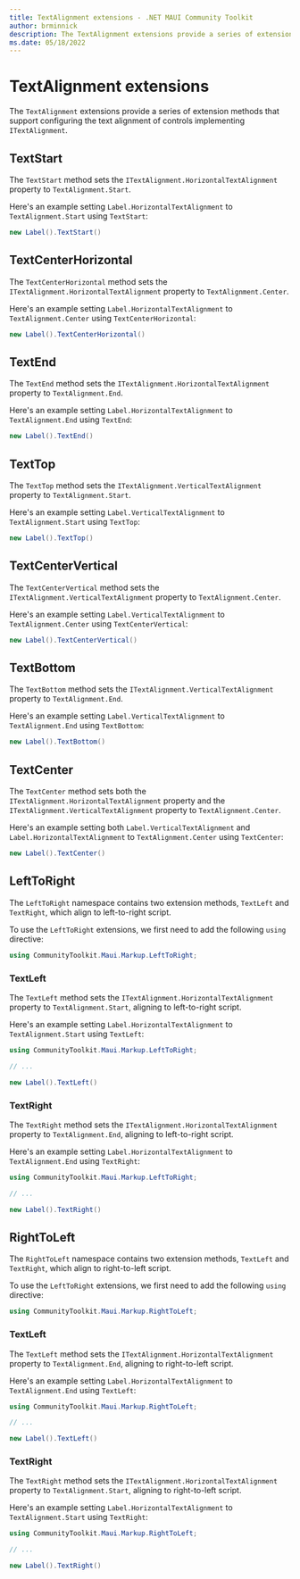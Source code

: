 ```yaml
---
title: TextAlignment extensions - .NET MAUI Community Toolkit
author: brminnick
description: The TextAlignment extensions provide a series of extension methods that support configuring the text alignment of controls implementing ITextAlignment.
ms.date: 05/18/2022
---
```


# TextAlignment extensions

The `TextAlignment` extensions provide a series of extension methods that support configuring the text alignment of controls implementing `ITextAlignment`.

## TextStart

The `TextStart` method sets the `ITextAlignment.HorizontalTextAlignment` property to `TextAlignment.Start`.

Here's an example setting `Label.HorizontalTextAlignment` to `TextAlignment.Start` using `TextStart`:

```cs
new Label().TextStart()
```

## TextCenterHorizontal

The `TextCenterHorizontal` method sets the `ITextAlignment.HorizontalTextAlignment` property to `TextAlignment.Center`.

Here's an example setting `Label.HorizontalTextAlignment` to `TextAlignment.Center` using `TextCenterHorizontal`:

```cs
new Label().TextCenterHorizontal()
```

## TextEnd

The `TextEnd` method sets the `ITextAlignment.HorizontalTextAlignment` property to `TextAlignment.End`.

Here's an example setting `Label.HorizontalTextAlignment` to `TextAlignment.End` using `TextEnd`:

```cs
new Label().TextEnd()
```

## TextTop

The `TextTop` method sets the `ITextAlignment.VerticalTextAlignment` property to `TextAlignment.Start`.

Here's an example setting `Label.VerticalTextAlignment` to `TextAlignment.Start` using `TextTop`:

```cs
new Label().TextTop()
```

## TextCenterVertical

The `TextCenterVertical` method sets the `ITextAlignment.VerticalTextAlignment` property to `TextAlignment.Center`.

Here's an example setting `Label.VerticalTextAlignment` to `TextAlignment.Center` using `TextCenterVertical`:

```cs
new Label().TextCenterVertical()
```

## TextBottom

The `TextBottom` method sets the `ITextAlignment.VerticalTextAlignment` property to `TextAlignment.End`.

Here's an example setting `Label.VerticalTextAlignment` to `TextAlignment.End` using `TextBottom`:

```cs
new Label().TextBottom()
```

## TextCenter

The `TextCenter` method sets both the `ITextAlignment.HorizontalTextAlignment` property and the `ITextAlignment.VerticalTextAlignment` property to `TextAlignment.Center`.

Here's an example setting both `Label.VerticalTextAlignment` and `Label.HorizontalTextAlignment` to `TextAlignment.Center` using `TextCenter`:

```cs
new Label().TextCenter()
```

## LeftToRight

The `LeftToRight` namespace contains two extension methods, `TextLeft` and `TextRight`, which align to left-to-right script.

To use the `LeftToRight` extensions, we first need to add the following `using` directive:

```cs
using CommunityToolkit.Maui.Markup.LeftToRight;
```

### TextLeft

The `TextLeft` method sets the `ITextAlignment.HorizontalTextAlignment` property to `TextAlignment.Start`, aligning to left-to-right script.

Here's an example setting `Label.HorizontalTextAlignment` to `TextAlignment.Start` using `TextLeft`:

```cs
using CommunityToolkit.Maui.Markup.LeftToRight;

// ...

new Label().TextLeft()
```

### TextRight

The `TextRight` method sets the `ITextAlignment.HorizontalTextAlignment` property to `TextAlignment.End`, aligning to left-to-right script.

Here's an example setting `Label.HorizontalTextAlignment` to `TextAlignment.End` using `TextRight`:

```cs
using CommunityToolkit.Maui.Markup.LeftToRight;

// ...

new Label().TextRight()
```

## RightToLeft

The `RightToLeft` namespace contains two extension methods, `TextLeft` and `TextRight`, which align to right-to-left script.

To use the `LeftToRight` extensions, we first need to add the following `using` directive:

```cs
using CommunityToolkit.Maui.Markup.RightToLeft;
```

### TextLeft

The `TextLeft` method sets the `ITextAlignment.HorizontalTextAlignment` property to `TextAlignment.End`, aligning to right-to-left script.

Here's an example setting `Label.HorizontalTextAlignment` to `TextAlignment.End` using `TextLeft`:

```cs
using CommunityToolkit.Maui.Markup.RightToLeft;

// ...

new Label().TextLeft()
```

### TextRight

The `TextRight` method sets the `ITextAlignment.HorizontalTextAlignment` property to `TextAlignment.Start`, aligning to right-to-left script.

Here's an example setting `Label.HorizontalTextAlignment` to `TextAlignment.Start` using `TextRight`:

```cs
using CommunityToolkit.Maui.Markup.RightToLeft;

// ...

new Label().TextRight()
```
